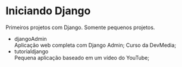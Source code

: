 <h1>Iniciando Django</h1>

Primeiros projetos com Django. Somente pequenos projetos.

<ul>
    <li>djangoAdmin</li>
    Aplicação web completa com Django Admin;
    Curso da DevMedia;
    <li>tutorialdjango</li>
    Pequena aplicação baseado em um vídeo do YouTube;
</ul>
